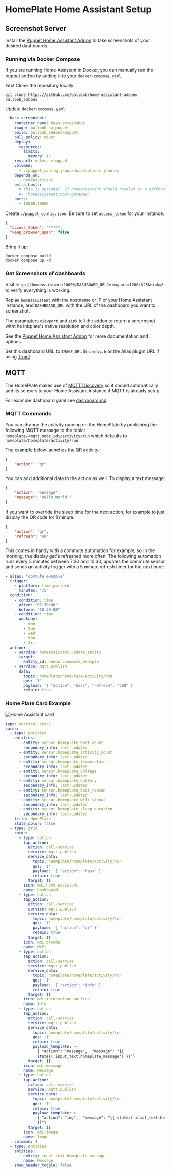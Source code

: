 # HomePlate Home Assistant Setup

## Screenshot Server

Install the [Puppet Home Assistant Addon](https://github.com/balloob/home-assistant-addons/tree/main/puppet) to take screenshots of your desired dashboards.

### Running via Docker Compose

If you are running Home Assistant in Docker, you can manually run the puppet addon by adding it to your `docker-compose.yaml`

First Clone the repository locally:

```shell
git clone https://github.com/balloob/home-assistant-addons balloob_addons
```

Update `docker-compose.yaml`:

```yaml
  hass-screenshot:
    container_name: hass-screenshot
    image: balloob_ha_puppet
    build: balloob_addons/puppet
    pull_policy: never
    deploy:
      resources:
        limits:
          memory: 1G
    restart: unless-stopped
    volumes:
      - ./puppet_config.json:/data/options.json:ro
    depends_on:
      - homeassistant
    extra_hosts:
      # this is optional, if homeassistant should resolve to a different IP, specify it here
      #- "homeassistant:host-gateway"
    ports:
      - 10000:10000
```

Create `./puppet_config.json`. Be sure to set `access_token` for your instance.

```json
{
  "access_token": "****",
  "keep_browser_open": false
}
```

Bring it up:

```shell
docker compose build
docker compose up -d
```

### Get Screenshots of dashboards

Visit `http://homeassistant:10000/DASHBOARD_URL?viewport=1200x825&eink=8` to verify everything is working.

Replae `homeassistant` with the nostname or IP of your Home Assistant instance, and `DASHBOARD_URL` with the URL of the dashboard you want to screenshot.

The paramaters `viewport` and `eink` tell the addon to return a screenshot witht he Inkplate's native resolution and color depth.

See the [Puppet Home Assistant Addon](https://github.com/balloob/home-assistant-addons/tree/main/puppet) for more documentation and options.

Set this dashboard URL to `IMAGE_URL` in `config.h` or the Alias plugin URL if using [Trmnl](trmnl.md).

## MQTT

The HomePlate makes use of [MQTT Discovery](https://www.home-assistant.io/docs/mqtt/discovery/) so it should automatically add its sensors to your Home Assistant instance if MQTT is already setup.

For example dashboard yaml see [dashboard.md](dashboard.md).

### MQTT Commands

You can change the activity running on the HomePlate by publishing the following MQTT message to the topic: `homeplate/<mqtt_node_id>/activity/run` which defaults to `homeplate/homeplate/activity/run`

The example below launches the QR activity:

```json
{
    "action": "qr"
}
```

You can add additional data to the action as well. To display a text message:

```json
{
    "action": "message",
    "message": "Hello World!"
}
```

If you want to override the sleep time for the next action, for example to just display the QR code for 1 minute:

```json
{
    "action": "qr",
    "refresh": "60"
}
```

This comes in handy with a commute automation for example, so in the morning, the display get's refreshed more often.
The following automation runs every 5 minutes between 7:30 and 10:30, updates the commute sensor and sends an activity trigger
with a 5 minute refresh timer for the next boot:

```yaml
- alias: "commute example"
  trigger:
    - platform: time_pattern
      minutes: "/5"
  condition:
    - condition: time
      after: "07:30:00"
      before: "10:30:00"
    - condition: time
      weekday:
        - mon
        - tue
        - wed
        - thu
        - fri
  action:
    - service: homeassistant.update_entity
      target:
        entity_id: sensor.commute_example
    - service: mqtt.publish
      data:
        topic: homeplate/homeplate/activity/run
        qos: '1'
        payload: '{ "action": "hass", "refresh": "300" }'
        retain: true
```

### Home Plate Card Example

![Home Assistant card](https://user-images.githubusercontent.com/164192/151242986-a8ed6948-3462-4d02-80f4-9a08062d237b.png)

```yaml
type: vertical-stack
cards:
  - type: entities
    entities:
      - entity: sensor.homeplate_boot_count
        secondary_info: last-updated
      - entity: sensor.homeplate_activity_count
        secondary_info: last-updated
      - entity: sensor.homeplate_temperature
        secondary_info: last-updated
      - entity: sensor.homeplate_voltage
        secondary_info: last-updated
      - entity: sensor.homeplate_battery
        secondary_info: last-updated
      - entity: sensor.homeplate_boot_reason
        secondary_info: last-updated
      - entity: sensor.homeplate_wifi_signal
        secondary_info: last-updated
      - entity: sensor.homeplate_sleep_duration
        secondary_info: last-updated
    title: HomePlate
    state_color: false
  - type: grid
    cards:
      - type: button
        tap_action:
          action: call-service
          service: mqtt.publish
          service_data:
            topic: homeplate/homeplate/activity/run
            qos: '1'
            payload: '{ "action": "hass" }'
            retain: true
          target: {}
        icon: mdi:home-assistant
        name: Dashboard
      - type: button
        tap_action:
          action: call-service
          service: mqtt.publish
          service_data:
            topic: homeplate/homeplate/activity/run
            qos: '1'
            payload: '{ "action": "qr" }'
            retain: true
          target: {}
        icon: mdi:qrcode
        name: WiFi
      - type: button
        tap_action:
          action: call-service
          service: mqtt.publish
          service_data:
            topic: homeplate/homeplate/activity/run
            qos: '1'
            payload: '{ "action": "info" }'
            retain: true
          target: {}
        icon: mdi:information-outline
        name: Info
      - type: button
        tap_action:
          action: call-service
          service: mqtt.publish
          service_data:
            topic: homeplate/homeplate/activity/run
            qos: '1'
            retain: true
            payload_template: >-
              { "action": "message",  "message": "{{
              states('input_text.homeplate_message') }}"}
          target: {}
        icon: mdi:message
        name: Message
      - type: button
        tap_action:
          action: call-service
          service: mqtt.publish
          service_data:
            topic: homeplate/homeplate/activity/run
            qos: '1'
            retain: true
            payload_template: >-
              { "action": "img",  "message": "{{ states('input_text.homeplate_message')
              }}"}
          target: {}
        icon: mdi:image
        name: Image
    columns: 4
  - type: entities
    entities:
      - entity: input_text.homeplate_message
        name: Message
    show_header_toggle: false
```

